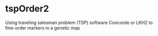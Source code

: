 # tspOrder2
Using traveling salesman problem (TSP) software Concorde or LKH2 to fine-order markers in a genetic map
